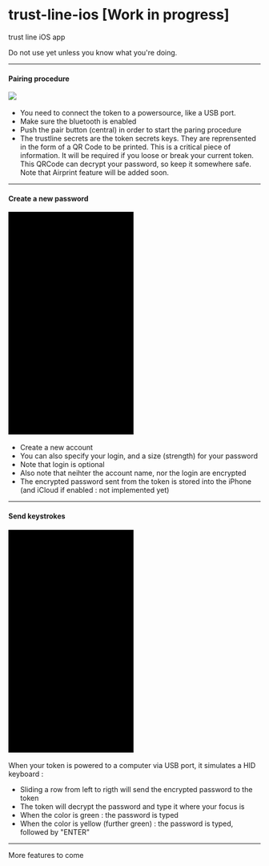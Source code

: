 # trust-line-ios [Work in progress]
trust line iOS app

Do not use yet unless you know what you're doing.


------------------

#### Pairing procedure

![](https://github.com/amoriello/trust-line-ios/raw/develop/demos/demo_pairing.gif)

- You need to connect the token to a powersource, like a USB port.
- Make sure the bluetooth is enabled
- Push the pair button (central) in order to start the paring procedure
- The trustline secrets are the token secrets keys. They are reprensented in the form of a QR Code to be printed.
This is a critical piece of information. It will be required if you loose or break your current token.
This QRCode can decrypt your password, so keep it somewhere safe. Note that Airprint feature will be added soon.

------------------

#### Create a new password

![](https://github.com/amoriello/trust-line-ios/raw/develop/demos/demo_create_password.gif)

- Create a new account
- You can also specify your login, and a size (strength) for your password
- Note that login is optional
- Also note that neihter the account name, nor the login are encrypted
- The encrypted password sent from the token is stored into the iPhone (and iCloud if enabled : not implemented yet)

------------------
#### Send keystrokes

![](https://github.com/amoriello/trust-line-ios/raw/develop/demos/demo_keyboard.gif)

When your token is powered to a computer via USB port, it simulates a HID keyboard :
- Sliding a row from left to rigth will send the encrypted password to the token
- The token will decrypt the password and type it where your focus is
- When the color is green : the password is typed
- When the color is yellow (further green) : the password is typed, followed by "ENTER"


------------------

More features to come
